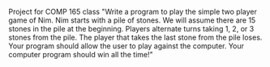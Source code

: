 Project for COMP 165 class 
"Write a program to play the simple two player game of Nim. Nim starts with a pile of stones. We will assume there are 15 stones in the pile at the beginning. Players alternate turns taking 1, 2, or 3 stones from the pile. The player that takes the last stone from the pile loses. Your program should allow the user to play against the computer. Your computer program should win all the time!"
